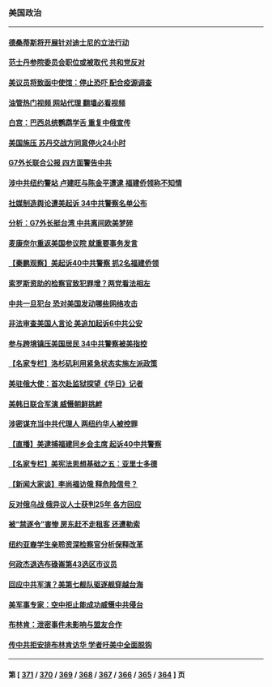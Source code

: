 ### 美国政治
---
#### [德桑蒂斯将开展针对迪士尼的立法行动](../../pages/ncid1078159/n13975800.md?04190445) 
#### [范士丹参院委员会职位或被取代 共和党反对](../../pages/ncid1078159/n13975842.md?04190445) 
#### [美议员将致函中使馆：停止恐吓 配合疫源调查](../../pages/ncid1078159/n13975849.md?04190445) 
#### [油管热门视频 网站代理 翻墙必看视频](http://138.2.39.72:81/youtube.html?epic-marker?04190445)
#### [白宫：巴西总统鹦鹉学舌 重复中俄宣传](../../pages/ncid1078159/n13975839.md?04190445) 
#### [美国施压 苏丹交战方同意停火24小时](../../pages/ncid1078159/n13975788.md?04190445) 
#### [G7外长联合公报 四方面警告中共](../../pages/ncid1078159/n13975722.md?04190445) 
#### [涉中共纽约警站 卢建旺与陈金平遭逮 福建侨领称不知情](../../pages/ncid1078159/n13975436.md?04190445) 
#### [社媒制造舆论遭美起诉 34中共警察名单公布](../../pages/ncid1078159/n13975240.md?04190445) 
#### [分析：G7外长挺台湾 中共离间欧美梦碎](../../pages/ncid1078159/n13975177.md?04190445) 
#### [麦康奈尔重返美国参议院 就重要事务发言](../../pages/ncid1078159/n13975242.md?04190445) 
#### [【秦鹏观察】美起诉40中共警察 抓2名福建侨领](../../pages/ncid1078159/n13975287.md?04190445) 
#### [索罗斯资助的检察官致犯罪增？两党看法相左](../../pages/ncid1078159/n13975250.md?04190445) 
#### [中共一旦犯台 恐对美国发动哪些网络攻击](../../pages/ncid1078159/n13975203.md?04190445) 
#### [非法审查美国人言论 美追加起诉6中共公安](../../pages/ncid1078159/n13975195.md?04190445) 
#### [参与跨境镇压美国居民 34中共警察被美指控](../../pages/ncid1078159/n13975182.md?04190445) 
#### [【名家专栏】洛杉矶利用紧急状态实施左派政策](../../pages/ncid1078159/n13975004.md?04190445) 
#### [美驻俄大使：首次赴监狱探望《华日》记者](../../pages/ncid1078159/n13975116.md?04190445) 
#### [美韩日联合军演  威慑朝鲜挑衅](../../pages/ncid1078159/n13975087.md?04190445) 
#### [涉密谋充当中共代理人 两纽约华人被控罪](../../pages/ncid1078159/n13975134.md?04190445) 
#### [【直播】美逮捕福建同乡会主席 起诉40中共警察](../../pages/ncid1078159/n13975124.md?04190445) 
#### [【名家专栏】美宪法思想基础之五：亚里士多德](../../pages/ncid1078159/n13974280.md?04190445) 
#### [【新闻大家谈】李尚福访俄 释危险信号？](../../pages/ncid1078159/n13975035.md?04190445) 
#### [反对俄乌战 俄异议人士获判25年 各方回应](../../pages/ncid1078159/n13974963.md?04190445) 
#### [被“禁逐令”害惨 房东赶不走租客 还遭勒索](../../pages/ncid1078159/n13974745.md?04190445) 
#### [纽约亚裔学生亲聆资深检察官分析保释改革](../../pages/ncid1078159/n13974659.md?04190445) 
#### [何政杰退选布碌崙第43选区市议员](../../pages/ncid1078159/n13974645.md?04190445) 
#### [回应中共军演？美第七舰队驱逐舰穿越台海](../../pages/ncid1078159/n13974514.md?04190445) 
#### [美军事专家：空中拒止能成功威慑中共侵台](../../pages/ncid1078159/n13972584.md?04190445) 
#### [布林肯：泄密事件未影响与盟友合作](../../pages/ncid1078159/n13974368.md?04190445) 
#### [传中共拒安排布林肯访华 学者吁美中全面脱钩](../../pages/ncid1078159/n13974274.md?04190445) 

---
#### 第 [ [371](./371.md?04190445) / [370](./370.md?04190445) / [369](./369.md?04190445) / [368](./368.md?04190445) / [367](./367.md?04190445) / [366](./366.md?04190445) / [365](./365.md?04190445) / [364](./364.md?04190445) ] 页
